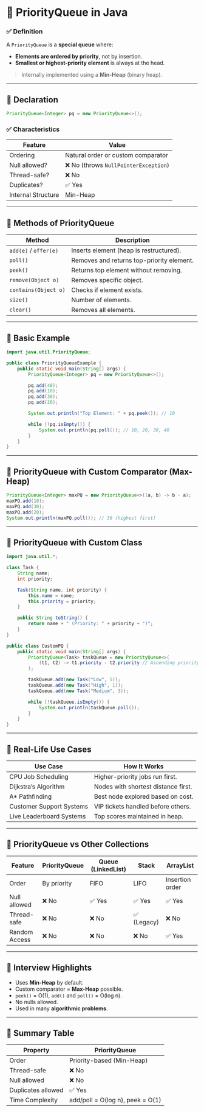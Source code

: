 

# 🔷 PriorityQueue in Java 

### ✅ Definition

A `PriorityQueue` is a **special queue** where:

* **Elements are ordered by priority**, not by insertion.
* **Smallest or highest-priority element** is always at the head.

> Internally implemented using a **Min-Heap** (binary heap).

---

## 🔹 Declaration

```java
PriorityQueue<Integer> pq = new PriorityQueue<>();
```

### ✅ Characteristics

| Feature            | Value                                |
| ------------------ | ------------------------------------ |
| Ordering           | Natural order or custom comparator   |
| Null allowed?      | ❌ No (throws `NullPointerException`) |
| Thread-safe?       | ❌ No                                 |
| Duplicates?        | ✅ Yes                                |
| Internal Structure | Min-Heap                             |

---

## 🔹 Methods of PriorityQueue

| Method                | Description                               |
| --------------------- | ----------------------------------------- |
| `add(e)` / `offer(e)` | Inserts element (heap is restructured).   |
| `poll()`              | Removes and returns top-priority element. |
| `peek()`              | Returns top element without removing.     |
| `remove(Object o)`    | Removes specific object.                  |
| `contains(Object o)`  | Checks if element exists.                 |
| `size()`              | Number of elements.                       |
| `clear()`             | Removes all elements.                     |

---

## 🔹 Basic Example

```java
import java.util.PriorityQueue;

public class PriorityQueueExample {
    public static void main(String[] args) {
        PriorityQueue<Integer> pq = new PriorityQueue<>();

        pq.add(40);
        pq.add(10);
        pq.add(30);
        pq.add(20);

        System.out.println("Top Element: " + pq.peek()); // 10

        while (!pq.isEmpty()) {
            System.out.println(pq.poll()); // 10, 20, 30, 40
        }
    }
}
```

---

## 🔹 PriorityQueue with Custom Comparator (Max-Heap)

```java
PriorityQueue<Integer> maxPQ = new PriorityQueue<>((a, b) -> b - a);
maxPQ.add(10);
maxPQ.add(30);
maxPQ.add(20);
System.out.println(maxPQ.poll()); // 30 (highest first)
```

---

## 🔹 PriorityQueue with Custom Class

```java
import java.util.*;

class Task {
    String name;
    int priority;

    Task(String name, int priority) {
        this.name = name;
        this.priority = priority;
    }

    public String toString() {
        return name + " (Priority: " + priority + ")";
    }
}

public class CustomPQ {
    public static void main(String[] args) {
        PriorityQueue<Task> taskQueue = new PriorityQueue<>(
            (t1, t2) -> t1.priority - t2.priority // Ascending priority
        );

        taskQueue.add(new Task("Low", 5));
        taskQueue.add(new Task("High", 1));
        taskQueue.add(new Task("Medium", 3));

        while (!taskQueue.isEmpty()) {
            System.out.println(taskQueue.poll());
        }
    }
}
```

---

## 🔹 Real-Life Use Cases

| Use Case                 | How It Works                        |
| ------------------------ | ----------------------------------- |
| CPU Job Scheduling       | Higher-priority jobs run first.     |
| Dijkstra’s Algorithm     | Nodes with shortest distance first. |
| A\* Pathfinding          | Best node explored based on cost.   |
| Customer Support Systems | VIP tickets handled before others.  |
| Live Leaderboard Systems | Top scores maintained in heap.      |

---

## 🔹 PriorityQueue vs Other Collections

| Feature       | PriorityQueue | Queue (LinkedList) | Stack      | ArrayList       |
| ------------- | ------------- | ------------------ | ---------- | --------------- |
| Order         | By priority   | FIFO               | LIFO       | Insertion order |
| Null allowed  | ❌ No          | ✅ Yes              | ✅ Yes      | ✅ Yes           |
| Thread-safe   | ❌ No          | ❌ No               | ✅ (Legacy) | ❌ No            |
| Random Access | ❌ No          | ❌ No               | ❌ No       | ✅ Yes           |

---

## 🔹 Interview Highlights

* Uses **Min-Heap** by default.
* Custom comparator = **Max-Heap** possible.
* `peek()` = O(1), `add()` and `poll()` = O(log n).
* No nulls allowed.
* Used in many **algorithmic problems**.

---

## 🔹 Summary Table

| Property           | PriorityQueue                    |
| ------------------ | -------------------------------- |
| Order              | Priority-based (Min-Heap)        |
| Thread-safe        | ❌ No                             |
| Null allowed       | ❌ No                             |
| Duplicates allowed | ✅ Yes                            |
| Time Complexity    | add/poll = O(log n), peek = O(1) |


